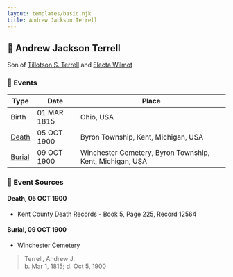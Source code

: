 ```yaml
---
layout: templates/basic.njk
title: Andrew Jackson Terrell
---
```

## 🔵 Andrew Jackson Terrell

Son of [Tillotson S. Terrell](/people/2/25548435) and [Electa Wilmot](/people/7/77370498)

### 📆 Events

Type | Date | Place
------ | ------ | ------
Birth | 01 MAR 1815 | Ohio, USA
[Death](#event-ad46c16a-2135-459e-9aa9-90101dd3d121) | 05 OCT 1900 | Byron Township, Kent, Michigan, USA
[Burial](#event-b99b4753-1236-4ab1-bd41-ac245cb67f86) | 09 OCT 1900 | Winchester Cemetery, Byron Township, Kent, Michigan, USA

### 📰 Event Sources

#### <a id="event-ad46c16a-2135-459e-9aa9-90101dd3d121"></a> Death, 05 OCT 1900
* Kent County Death Records  - Book 5, Page 225, Record 12564

#### <a id="event-b99b4753-1236-4ab1-bd41-ac245cb67f86"></a> Burial, 09 OCT 1900
* Winchester Cemetery
>   
  > Terrell, Andrew J.  
  > b. Mar 1, 1815; d. Oct 5, 1900
